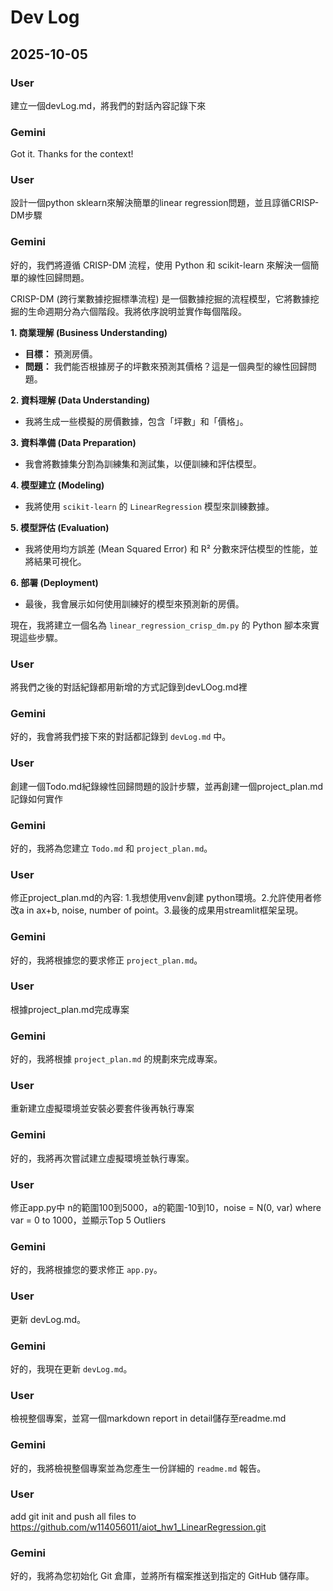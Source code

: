 # Dev Log

## 2025-10-05

### User
建立一個devLog.md，將我們的對話內容記錄下來

### Gemini
Got it. Thanks for the context!

### User
設計一個python sklearn來解決簡單的linear regression問題，並且諄循CRISP-DM步驟

### Gemini
好的，我們將遵循 CRISP-DM 流程，使用 Python 和 scikit-learn 來解決一個簡單的線性回歸問題。

CRISP-DM (跨行業數據挖掘標準流程) 是一個數據挖掘的流程模型，它將數據挖掘的生命週期分為六個階段。我將依序說明並實作每個階段。

**1. 商業理解 (Business Understanding)**
*   **目標：** 預測房價。
*   **問題：** 我們能否根據房子的坪數來預測其價格？這是一個典型的線性回歸問題。

**2. 資料理解 (Data Understanding)**
*   我將生成一些模擬的房價數據，包含「坪數」和「價格」。

**3. 資料準備 (Data Preparation)**
*   我會將數據集分割為訓練集和測試集，以便訓練和評估模型。

**4. 模型建立 (Modeling)**
*   我將使用 `scikit-learn` 的 `LinearRegression` 模型來訓練數據。

**5. 模型評估 (Evaluation)**
*   我將使用均方誤差 (Mean Squared Error) 和 R² 分數來評估模型的性能，並將結果可視化。

**6. 部署 (Deployment)**
*   最後，我會展示如何使用訓練好的模型來預測新的房價。

現在，我將建立一個名為 `linear_regression_crisp_dm.py` 的 Python 腳本來實現這些步驟。

### User
將我們之後的對話紀錄都用新增的方式記錄到devLOog.md裡

### Gemini
好的，我會將我們接下來的對話都記錄到 `devLog.md` 中。

### User
創建一個Todo.md紀錄線性回歸問題的設計步驟，並再創建一個project_plan.md記錄如何實作

### Gemini
好的，我將為您建立 `Todo.md` 和 `project_plan.md`。

### User
修正project_plan.md的內容: 1.我想使用venv創建 python環境。2.允許使用者修改a in ax+b, noise, number of point。3.最後的成果用streamlit框架呈現。

### Gemini
好的，我將根據您的要求修正 `project_plan.md`。

### User
根據project_plan.md完成專案

### Gemini
好的，我將根據 `project_plan.md` 的規劃來完成專案。

### User
重新建立虛擬環境並安裝必要套件後再執行專案

### Gemini
好的，我將再次嘗試建立虛擬環境並執行專案。

### User
修正app.py中 n的範圍100到5000，a的範圍-10到10，noise = N(0, var) where var = 0 to 1000，並顯示Top 5 Outliers

### Gemini
好的，我將根據您的要求修正 `app.py`。

### User
更新 devLog.md。

### Gemini
好的，我現在更新 `devLog.md`。

### User
檢視整個專案，並寫一個markdown report in detail儲存至readme.md

### Gemini
好的，我將檢視整個專案並為您產生一份詳細的 `readme.md` 報告。

### User
add git init and push all files to https://github.com/w114056011/aiot_hw1_LinearRegression.git

### Gemini
好的，我將為您初始化 Git 倉庫，並將所有檔案推送到指定的 GitHub 儲存庫。
